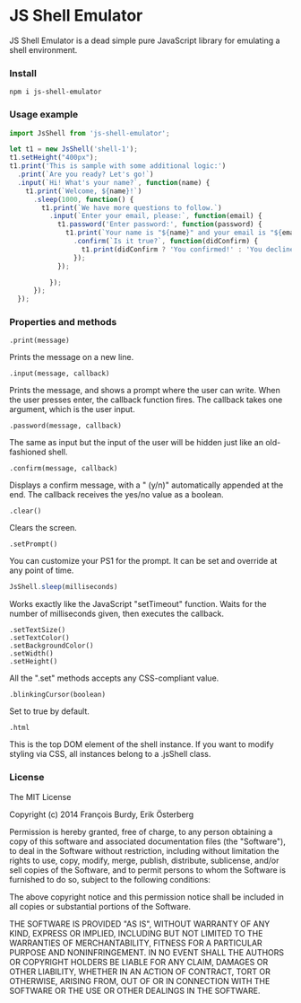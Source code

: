 JS Shell Emulator
==========

JS Shell Emulator is a dead simple pure JavaScript library for emulating a shell environment.

### Install

`npm i js-shell-emulator`

### Usage example

```javascript
import JsShell from 'js-shell-emulator';

let t1 = new JsShell('shell-1');
t1.setHeight("400px");
t1.print('This is sample with some additional logic:')
  .print(`Are you ready? Let's go!`)
  .input(`Hi! What's your name?`, function(name) {
    t1.print(`Welcome, ${name}!`)
      .sleep(1000, function() {
        t1.print(`We have more questions to follow.`)
          .input(`Enter your email, please:`, function(email) {
            t1.password('Enter password:', function(password) {
              t1.print(`Your name is "${name}" and your email is "${email}" and you have entered password "${password}".`)
                .confirm(`Is it true?`, function(didConfirm) {
                  t1.print(didConfirm ? 'You confirmed!' : 'You declined!')
                });
            });

          });
      });
  });
```

### Properties and methods

    .print(message)

Prints the message on a new line.

    .input(message, callback)

Prints the message, and shows a prompt where the user can write. When the user presses enter, the callback function
fires. The callback takes one argument, which is the user input.

    .password(message, callback)

The same as input but the input of the user will be hidden just like an old-fashioned shell.

    .confirm(message, callback)

Displays a confirm message, with a " (y/n)" automatically appended at the end. The callback receives the yes/no value as
a boolean.

    .clear()

Clears the screen.

    .setPrompt()

You can customize your PS1 for the prompt. It can be set and override at any point of time.

```js
JsShell.sleep(milliseconds)
```

Works exactly like the JavaScript "setTimeout" function. Waits for the number of milliseconds given, then executes the
callback.

    .setTextSize()
    .setTextColor()
    .setBackgroundColor()
    .setWidth()
    .setHeight()

All the ".set" methods accepts any CSS-compliant value.

    .blinkingCursor(boolean)

Set to true by default.

    .html

This is the top DOM element of the shell instance. If you want to modify styling via CSS, all instances belong to a
.jsShell class.

### License

The MIT License

Copyright (c) 2014 François Burdy, Erik Österberg

Permission is hereby granted, free of charge, to any person obtaining a copy
of this software and associated documentation files (the "Software"), to deal
in the Software without restriction, including without limitation the rights
to use, copy, modify, merge, publish, distribute, sublicense, and/or sell
copies of the Software, and to permit persons to whom the Software is
furnished to do so, subject to the following conditions:

The above copyright notice and this permission notice shall be included in all
copies or substantial portions of the Software.

THE SOFTWARE IS PROVIDED "AS IS", WITHOUT WARRANTY OF ANY KIND, EXPRESS OR
IMPLIED, INCLUDING BUT NOT LIMITED TO THE WARRANTIES OF MERCHANTABILITY,
FITNESS FOR A PARTICULAR PURPOSE AND NONINFRINGEMENT. IN NO EVENT SHALL THE
AUTHORS OR COPYRIGHT HOLDERS BE LIABLE FOR ANY CLAIM, DAMAGES OR OTHER
LIABILITY, WHETHER IN AN ACTION OF CONTRACT, TORT OR OTHERWISE, ARISING FROM,
OUT OF OR IN CONNECTION WITH THE SOFTWARE OR THE USE OR OTHER DEALINGS IN THE
SOFTWARE.
